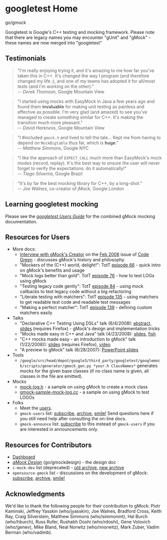 # googletest Home

go/gmock

Googletest is Google's C++ testing and mocking framework. Please note that there
are legacy names you may encounter "gUnit" and "gMock" - these names are now
merged into "googletest"

<!-- GOOGLETEST_CM0035 DO NOT DELETE -->

## Testimonials

> "I'm really enjoying trying it, and it's amazing to me how far you've taken
> this in C++. It's changed the way I program (and therefore changed my life ;),
> and one of my teams has adopted it for all/most tests (and I'm working on the
> other)." \
> -- *Derek Thomson*, Google Mountain View

<section></section>

> "I started using mocks with EasyMock in Java a few years ago and found them
> **invaluable** for making unit testing as painless and effective as possible.
> I'm very glad (and amazed) to see you've managed to create something similar
> for C++. It's making the transition much more pleasant." \
> -- *David Harkness*, Google Mountain View

<section></section>

> "I #included `gmock.h` and lived to tell the tale... Kept me from having to
> depend on `MockBigtable` thus far, which is **huge**." \
> -- *Matthew Simmons*, Google NYC

<section></section>

> "I like the approach of `EXPECT_CALL` much more than EasyMock's mock modes
> (record, replay). It's the best way to ensure the user will never forget to
> verify the expectations: do it automatically!" \
> -- *Tiago Silverira*, Google Brazil

<section></section>

> "It's by far the best mocking library for C++, by a long-shot." \
> -- *Joe Walnes*, co-creator of jMock, Google London

## Learning googletest mocking

Please see the [*googletest Users Guide*](guide.md) for the combined gMock
mocking documentation.

## Resources for Users

*   More docs:
    *   [Interview with gMock's Creator](http://www.corp.google.com/eng/testing/codegreen/v10/gMock.htm)
        on the
        [Feb 2008](http://www.corp.google.com/eng/testing/codegreen/v10/index.htm)
        issue of [Code Green](http://go/codegreen) - discusses gMock's history
        and philosophy.
    *   "Mockers of the (C++) world, delight!": TotT
        [episode 66](http://big.corp.google.com/~jmcmaster/testing/2007/12/episode-68-mockers-of-c-world-delight.html) -
        quick intro on gMock's benefits and usage
    *   "Mock logs better than gold": TotT
        [episode 76](http://big.corp.google.com/~jmcmaster/testing/2008/02/episode-76-mock-logs-better-than-gold_21.html) -
        how to test LOGs using gMock
    *   "Testing legacy code gently": TotT
        [episode 84](http://big.corp.google.com/~jmcmaster/testing/2008/04/episode-84-testing-legacy-code-gently.html) -
        using mock callbacks to test legacy code without a big refactoring
    *   "Literate testing with matchers": TotT
        [episode 135](http://big.corp.google.com/~jmcmaster/testing/2009/06/episode-135-literate-testing-with_08.html) -
        using matchers to get readable test code and readable test messages
    *   "Making a perfect matcher": TotT
        [episode 139](http://big.corp.google.com/~jmcmaster/testing/2009/07/episode-139-making-perfect-matcher.html) -
        defining custom matchers easily
*   Talks
    *   "Declarative C++ Testing Using DSLs" talk (6/4/2008):
        [abstract](https://wiki.corp.google.com/twiki/bin/view/Main/WanTalks#Declarative_C_Testing_Using_DSLs),
        [slides](http://wiki.corp.google.com/twiki/pub/Main/WanTalks/0806-declarative-cpp-testing.xul#Eva)
        (requires Firefox) - gMock's design and implementation tricks
    *   "Mocks made easy in C++ and Java" talk (4/23/2008):
        [slides](http://go/MockTalk),
        [fish](http://fish.corp.google.com/talks/8729/)
    *   "C++ mocks made easy - an introduction to gMock" talk (1/22/2008)):
        [slides](http://wiki.corp.google.com/twiki/pub/Main/WanTalks/0801-mv-gmock.xul#eva)
        (requires Firefox),
        [video](https://video.google.com/a/google.com/?AuthEventSource=SSO#/Play/contentId=bd07003d4193a646)
    *   "A preview to gMock" talk (6/28/2007):
        [PowerPoint slides](http://wiki.corp.google.com/twiki/pub/Main/WanTalks/0706-beijing-gmock-preview.ppt)
*   Tools
    *   `/google/src/head/depot/google3/third_party/googletest/googlemock/scripts/generator/gmock_gen.py
        *your.h ClassNames*` generates mocks for the given base classes (if no
        class name is given, all classes in the file are emitted).
*   Mocks
    *   [mock-log.h](http://s/?fileprint=//depot/google3/testing/base/public/mock-log.h) -
        a sample on using gMock to create a mock class
    *   [gmock-sample-mock-log.cc](http://s/?fileprint=//depot/google3/testing/base/internal/gmock-sample-mock-log.cc) -
        a sample on using gMock to test LOG()s
*   Folks
    *   Meet the
        [users](http://piano.kir.corp.google.com:8080/lica/?e=use%3Agmock).
    *   `gmock-users` list:
        [subscribe](https://groups.google.com/a/google.com/group/gmock-users/topics),
        [archive](https://groups.google.com/a/google.com/group/gmock-users/topics),
        [smile!](http://piano.kir.corp.google.com:8080/lica/?e=gmock-users) Send
        questions here if you still need help after consulting the on-line docs.
    *   `gmock-announce` list:
        [subscribe](https://groups.google.com/a/google.com/group/gmock-announce/topics)
        to this instead of `gmock-users` if you are interested in announcements
        only.

## Resources for Contributors

*   [Dashboard](http://unittest.corp.google.com/project/gunit-gmock/)
*   [*gMock Design*](design.md) (go/gmockdesign) - the design doc
*   `c-mock-dev` list (deprecated) -
    [old archive](https://mailman.corp.google.com/pipermail/c/c-mock-dev/),
    [new archive](https://g.corp.google.com/group/c-mock-dev-archive)
*   `opensource-gmock` list - discussions on the development of gMock:
    [subscribe](https://groups.google.com/a/google.com/group/opensource-gmock/subscribe),
    [archive](https://g.corp.google.com/group/opensource-gmock-archive),
    [smile!](http://piano.kir.corp.google.com:8080/lica/?e=opensource-gmock)

## Acknowledgments

We'd like to thank the following people for their contribution to gMock: Piotr
Kaminski, Jeffrey Yasskin (who/jyasskin), Joe Walnes, Bradford Cross, Keith Ray,
Craig Silverstein, Matthew Simmons (who/simmonmt), Hal Burch (who/hburch), Russ
Rufer, Rushabh Doshi (who/rdoshi), Gene Volovich (who/genev), Mike Bland, Neal
Norwitz (who/nnorwitz), Mark Zuber, Vadim Berman (who/vadimb).
